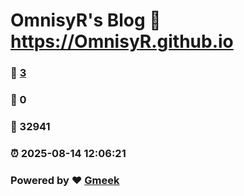 # OmnisyR's Blog :link: https://OmnisyR.github.io 
### :page_facing_up: [3](https://OmnisyR.github.io/tag.html) 
### :speech_balloon: 0 
### :hibiscus: 32941 
### :alarm_clock: 2025-08-14 12:06:21 
### Powered by :heart: [Gmeek](https://github.com/Meekdai/Gmeek)
